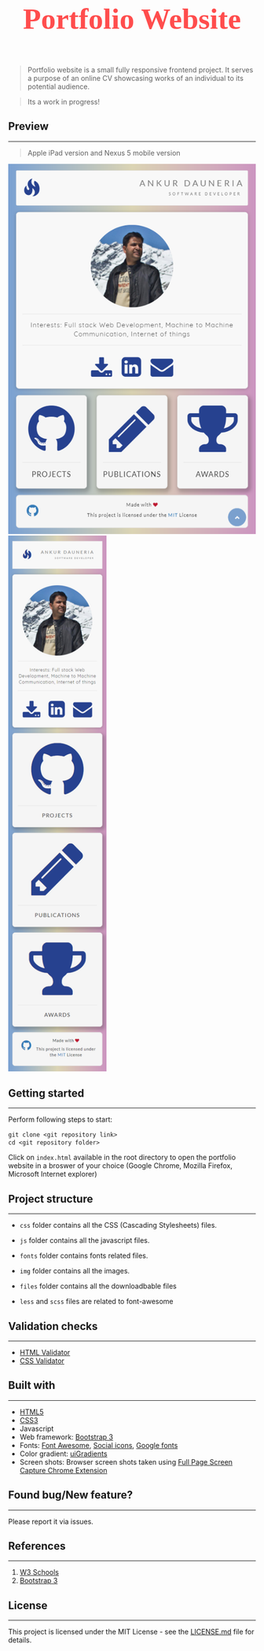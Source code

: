 <link href="https://fonts.googleapis.com/css?family=Playball" rel="stylesheet">

# <p align=center style="font-family: 'Playball', cursive; font-size: 60px; color: #ff4d4d">Portfolio Website</p>

> Portfolio website is a small fully responsive frontend project. It serves a purpose of an online CV showcasing works of an individual to its potential audience.

> Its a work in progress!

## Preview
---

> Apple iPad version and Nexus 5 mobile version

<p>
  <span><img src="img/front-end.png" title="iPad preview image (768 x 1024)" /></span>
  <span><img src="img/mobile-front-end.png"  title="Nexus 5 preview image (360 x 640)" width="200"/></span>
</p>

## Getting started
---

Perform following steps to start:

```
git clone <git repository link>
cd <git repository folder>
```

Click on `index.html` available in the root directory to open the portfolio website in a broswer of your choice (Google Chrome, Mozilla Firefox, Microsoft Internet explorer)

## Project structure
---

* `css` folder contains all the CSS (Cascading Stylesheets) files.

* `js` folder contains all the javascript files.

* `fonts` folder contains fonts related files.

* `img` folder contains all the images.

* `files` folder contains all the downloadbable files

* `less` and `scss` files are related to font-awesome

## Validation checks
---

* [HTML Validator](http://validator.w3.org/#validate_by_input)
* [CSS Validator](https://jigsaw.w3.org/css-validator/#validate_by_input)

## Built with
---

* [HTML5](https://developer.mozilla.org/en-US/docs/Web/Guide/HTML/HTML5 "HTML5")
* [CSS3](https://developer.mozilla.org/en/docs/Web/CSS/CSS3 "CSS3")
* Javascript
* Web framework: [Bootstrap 3](https://getbootstrap.com/docs/3.3/ "Bootstrap 3")
* Fonts: [Font Awesome](http://fontawesome.io/ "Font Awesome"), [Social icons](https://lipis.github.io/bootstrap-social/ "Social Icons"), [Google fonts](https://fonts.google.com/ "Google Fonts")
* Color gradient: [uiGradients](https://uigradients.com/ "uiGradients")
* Screen shots: Browser screen shots taken using [Full Page Screen Capture Chrome Extension](http://mrcoles.com/full-page-screen-capture-chrome-extension/ "Full Page Screen Capture")

## Found bug/New feature?
---

Please report it via issues.

## References
---

1. [W3 Schools](https://www.w3schools.com/)
2. [Bootstrap 3](http://getbootstrap.com/)

## License
---

This project is licensed under the MIT License - see the [LICENSE.md](LICENSE.md) file for details.